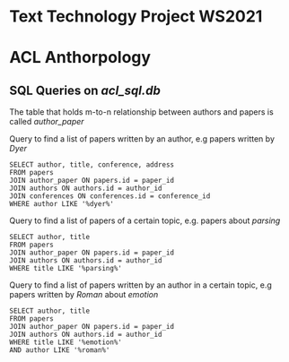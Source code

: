 # Text Technology Project WS2021
# ACL Anthorpology

## SQL Queries on *acl_sql.db*

The table that holds m-to-n relationship between authors and papers is called *author_paper*

Query to find a list of papers written by an author, e.g papers written by *Dyer*
```
SELECT author, title, conference, address
FROM papers 
JOIN author_paper ON papers.id = paper_id
JOIN authors ON authors.id = author_id
JOIN conferences ON conferences.id = conference_id
WHERE author LIKE '%dyer%'
```


Query to find a list of papers of a certain topic, e.g. papers about *parsing*
```
SELECT author, title
FROM papers 
JOIN author_paper ON papers.id = paper_id
JOIN authors ON authors.id = author_id
WHERE title LIKE '%parsing%'
```


Query to find a list of papers written by an author in a certain topic, e.g papers written by *Roman* about *emotion*
```
SELECT author, title
FROM papers 
JOIN author_paper ON papers.id = paper_id
JOIN authors ON authors.id = author_id
WHERE title LIKE '%emotion%'
AND author LIKE '%roman%'
```

